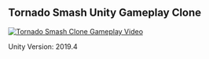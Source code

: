 ## Tornado Smash Unity Gameplay Clone

[![Tornado Smash Clone Gameplay Video](https://img.youtube.com/vi/ZN42cP-qFqA/0.jpg)](https://www.youtube.com/watch?v=ZN42cP-qFqA)


Unity Version: 2019.4
